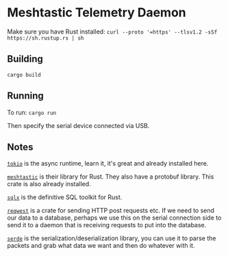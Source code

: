 # Meshtastic Telemetry Daemon

Make sure you have Rust installed:
`curl --proto '=https' --tlsv1.2 -sSf https://sh.rustup.rs | sh`

## Building

`cargo build`

## Running

To run: `cargo run`

Then specify the serial device connected via USB.

## Notes

[`tokio`](https://docs.rs/tokio/1.32.0/tokio/index.html) is the async runtime, learn it, it's great and already installed here.

[`meshtastic`](https://docs.rs/meshtastic/0.1.6/meshtastic/) is their library for Rust. They also have a protobuf library. This crate is also already installed.

[`sqlx`](https://crates.io/crates/sqlx) is the definitive SQL toolkit for Rust.

[`reqwest`](https://crates.io/crates/reqwest) is a crate for sending HTTP post requests etc. If we need to send our data to a database, perhaps we use this on the serial connection side to send it to a daemon that is receiving requests to put into the database.

[`serde`](https://crates.io/crates/serde) is the serialization/deserialization library, you can use it to parse the packets and grab what data we want and then do whatever with it.
